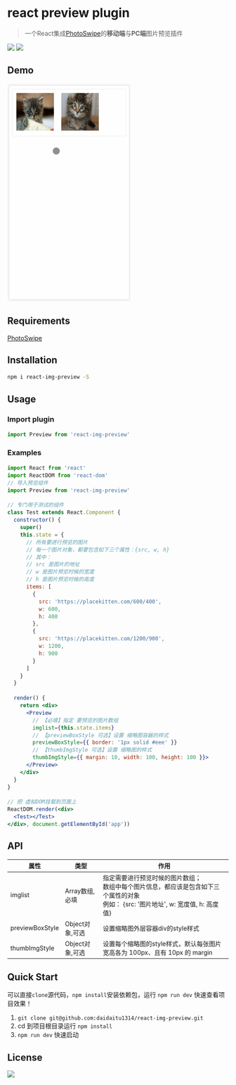 # react preview plugin

> 一个React集成[PhotoSwipe](https://github.com/dimsemenov/PhotoSwipe)的**移动端**与**PC端**图片预览插件

![](https://img.shields.io/npm/dm/react-img-preview.svg)
![](https://img.shields.io/npm/v/react-img-preview.svg)

## Demo

![](./demo.gif)

## Requirements

[PhotoSwipe](https://github.com/dimsemenov/PhotoSwipe)

## Installation

``` bash
npm i react-img-preview -S
```

## Usage
### Import plugin
```javascript
import Preview from 'react-img-preview'
```

### Examples
```jsx
import React from 'react'
import ReactDOM from 'react-dom'
// 导入预览组件
import Preview from 'react-img-preview'

// 专门用于测试的组件
class Test extends React.Component {
  constructor() {
    super()
    this.state = {
      // 所有要进行预览的图片
      // 每一个图片对象，都要包含如下三个属性：{src, w, h}
      // 其中：
      // src 是图片的地址
      // w 是图片预览时候的宽度
      // h 是图片预览时候的高度
      items: [
        {
          src: 'https://placekitten.com/600/400',
          w: 600,
          h: 400
        },
        {
          src: 'https://placekitten.com/1200/900',
          w: 1200,
          h: 900
        }
      ]
    }
  }

  render() {
    return <div>
      <Preview
        // 【必填】指定 要预览的图片数组
        imglist={this.state.items}
        // 【previewBoxStyle 可选】设置 缩略图容器的样式
        previewBoxStyle={{ border: '1px solid #eee' }}
        // 【thumbImgStyle 可选】设置 缩略图的样式
        thumbImgStyle={{ margin: 10, width: 100, height: 100 }}>
      </Preview>
    </div>
  }
}

// 把 虚拟DOM挂载到页面上
ReactDOM.render(<div>
  <Test></Test>
</div>, document.getElementById('app'))
```



## API

| 属性            | 类型               | 作用                                                         |
| --------------- | ------------------ | ------------------------------------------------------------ |
| imglist         | Array数组,必填  | 指定需要进行预览时候的图片数组；<br />数组中每个图片信息，都应该是包含如下三个属性的对象<br />例如： {src: '图片地址', w: 宽度值, h: 高度值} |
| previewBoxStyle | Object对象,可选 | 设置缩略图外层容器div的style样式                             |
| thumbImgStyle   | Object对象,可选 | 设置每个缩略图的style样式，默认每张图片宽高各为 100px、且有 10px 的 margin |



## Quick Start

可以直接`clone`源代码，`npm install`安装依赖包，运行 `npm run dev` 快速查看项目效果！
1. `git clone git@github.com:daidaitu1314/react-img-preview.git`
2. cd 到项目根目录运行 `npm install`
3. `npm run dev` 快速启动

## License

![](https://img.shields.io/badge/license-MIT-blue.svg)
